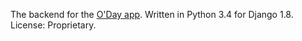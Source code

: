 The backend for the [O'Day app](https://github.com/nazariyg/O-Day). Written in Python 3.4 for Django 1.8. License: Proprietary.
